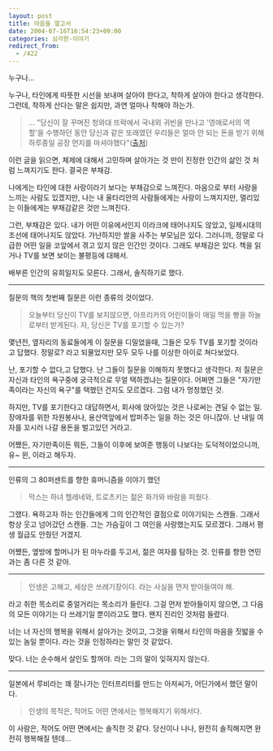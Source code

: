 ```yaml
---
layout: post
title: 마음을 열고서
date: 2004-07-16T16:54:23+09:00
categories: 심각한-이야기
redirect_from:
  - /422
---
```


누구나...

누구나, 타인에게 따뜻한 시선을 보내며 살아야 한다고, 착하게 살아야 한다고 생각한다. 그런데, 착하게 산다는 말은 쉽지만, 과연 얼마나 착해야 하는가.

> ... "당신이 잘 꾸며진 청와대 뜨락에서 국내외 귀빈을 만나고 '영애로서의 역할'을 수행하던 동안 당신과 같은 또래였던 우리들은 얼마 안 되는 돈을 받기 위해 하루종일 공장 먼지를 마셔야했다"(<a href="http://www.jabo.co.kr/sub_read.html?uid=6601" target="bb">출처</a>)

이런 글을 읽으면, 체제에 대해서 고민하며 살아가는 것 만이 진정한 인간의 삶인 것 처럼 느껴지기도 한다. 결국은 부채감.

나에게는 타인에 대한 사랑이라기 보다는 부채감으로 느껴진다. 마음으로 부터 사랑을 느끼는 사람도 있겠지만, 나는 내 울타리안의 사람들에게는 사랑이 느껴지지만, 멀리있는 이들에게는 부채감같은 것만 느껴진다.

그런, 부채감은 있다. 내가 어떤 이유에서인지 이라크에 태어나지도 않았고, 일제시대의 조선에 태어나지도 않았다. 가난하지만 쌀을 사주는 부모님은 있다. 그러니까, 정말로 다급한 어떤 일을 코앞에서 겪고 있지 않은 인간인 것이다. 그래도 부채감은 있다. 책을 읽거나 TV를 보면 보이는 불평등에 대해서.

배부른 인간의 유희일지도 모른다. 그래서, 솔직하기로 했다.

<hr />

질문의 책의 첫번째 질문은 이런 종류의 것이었다.

> 오늘부터 당신이 TV를 보지않으면, 아프리카의 어린이들이 매일 먹을 빵을 하늘로부터 받게된다. 자, 당신은 TV를 포기할 수 있는가?

몇년전, 옆자리의 동료들에게 이 질문을 디밀었을때, 그들은 모두 TV를 포기할 것이라고 답했다. 정말로? 라고 되물었지만 모두 모두 나를 이상한 아이로 쳐다보았다.

난, 포기할 수 없다,고 답했다. 난 그들이 질문을 이해하지 못했다고 생각한다. 저 질문은 자신과 타인의 욕구중에 궁극적으로 무얼 택하겠냐는 질문이다. 어쩌면 그들은 "자기만족이라는 자신의 욕구"를 택했던 건지도 모르겠다. 그럼 내가 멍청했던 것.

하지만, TV를 포기한다고 대답하면서, 회사에 앉아있는 것은 나로써는 견딜 수 없는 일. 장애자를 위한 자원봉사나, 용산역앞에서 밥퍼주는 일을 하는 것은 아니잖아. 난 내일 여자를 꼬시러 나갈 용돈을 벌고있던 거라고.

어쨌든, 자기만족이든 뭐든, 그들이 이후에 보여준 행동이 나보다는 도덕적이었으니까, 유~ 윈, 이라고 해두자.

<hr />

인류의 그 80퍼센트를 향한 휴머니즘을 이야기 했던

> 막스는 하녀 헬레네와, 트로츠키는 젊은 화가와 바람을 피웠다.

그랬다. 욕하고자 하는 인간들에게 그의 인간적인 결점으로 이야기되는 스캔들. 그래서 항상 웃고 넘어갔던 스캔들. 그는 가슴깊이 그 여인을 사랑했는지도 모르겠다. 그래서 평생 월급도 안줬던 거겠지.

어쨌든, 옆방에 할머니가 된 마누라를 두고서, 젊은 여자를 탐하는 것. 인류를 향한 연민과는 좀 다른 것 같아.

<hr />

> 인생은 고해고, 세상은 쓰레기장이다. 라는 사실을 먼저 받아들여야 해.

라고 취한 목소리로 중얼거리는 목소리가 들린다. 그걸 먼저 받아들이지 않으면, 그 다음의 모든 이야기는 다 쓰레기일 뿐이라고도 했다. 왠지 진리인 것처럼 들렸다.

너는 너 자신의 행복을 위해서 살아가는 것이고, 그것을 위해서 타인의 마음을 짓밟을 수 있는 놈일 뿐이다. 라는 것을 인정하라는 말인 것 같았다.

맞다. 너는 순수해서 살인도 할꺼야. 라는 그의 말이 잊혀지지 않는다.

<hr />

일본에서 루비라는 꽤 잘나가는 인터프리터를 만드는 아저씨가, 어딘가에서 했던 말이다.

> 인생의 목적은, 적어도 어떤 면에서는 행복해지기 위해서다.

이 사람은, 적어도 어떤 면에서는 솔직한 것 같다. 당신이나 나나, 완전히 솔직해지면 완전히 행복해질 텐데...
